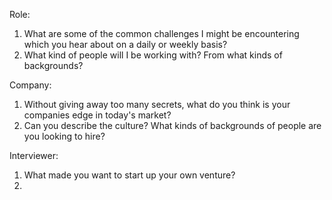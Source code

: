 Role:
1. What are some of the common challenges I might be encountering which you hear about on a daily or weekly basis?
2. What kind of people will I be working with? From what kinds of backgrounds?

Company:
1. Without giving away too many secrets, what do you think is your companies edge in today's market?
2. Can you describe the culture? What kinds of backgrounds of people are you looking to hire?

Interviewer:
1. What made you want to start up your own venture?
2. 